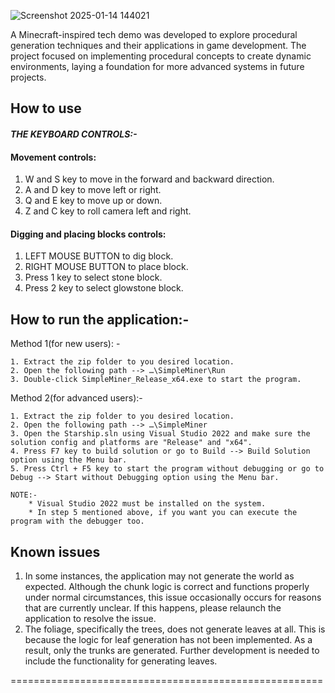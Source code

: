 ![Screenshot 2025-01-14 144021](https://github.com/user-attachments/assets/9cc1c813-9004-44a5-9473-e2c4c7ec0ad6)<br>

​A Minecraft-inspired tech demo was developed to explore procedural generation techniques and their applications in game development. The project focused on implementing procedural concepts to create dynamic environments, laying a foundation for more advanced systems in future projects.

## How to use<br>
#### *THE KEYBOARD CONTROLS:-*<br>

#### Movement controls:<br>

1. W and S key to move in the forward and backward direction.<br> 
2. A and D key to move left or right.<br>
3. Q and E key to move up or down.<br>
4. Z and C key to roll camera left and right.<br>

#### Digging and placing blocks controls:<br>

1. LEFT MOUSE BUTTON to dig block.<br>
2. RIGHT MOUSE BUTTON to place block.<br>
3. Press 1 key to select stone block.<br>
4. Press 2 key to select glowstone block.<br>

## How to run the application:-<br>

Method 1(for new users): -

	1. Extract the zip folder to you desired location.
	2. Open the following path --> …\SimpleMiner\Run
	3. Double-click SimpleMiner_Release_x64.exe to start the program.

Method 2(for advanced users):-

	1. Extract the zip folder to you desired location.
	2. Open the following path --> …\SimpleMiner
	3. Open the Starship.sln using Visual Studio 2022 and make sure the solution config and platforms are "Release" and "x64".
	4. Press F7 key to build solution or go to Build --> Build Solution option using the Menu bar.
	5. Press Ctrl + F5 key to start the program without debugging or go to Debug --> Start without Debugging option using the Menu bar.

	NOTE:- 	
		* Visual Studio 2022 must be installed on the system.
		* In step 5 mentioned above, if you want you can execute the program with the debugger too.

  ## Known issues

1. In some instances, the application may not generate the world as expected. Although the chunk logic is correct and functions properly under normal circumstances, this issue occasionally occurs for reasons that are currently unclear. If this happens, please relaunch the application to resolve the issue.<br>
2. The foliage, specifically the trees, does not generate leaves at all. This is because the logic for leaf generation has not been implemented. As a result, only the trunks are generated. Further development is needed to include the functionality for generating leaves.<br>

======================================================
